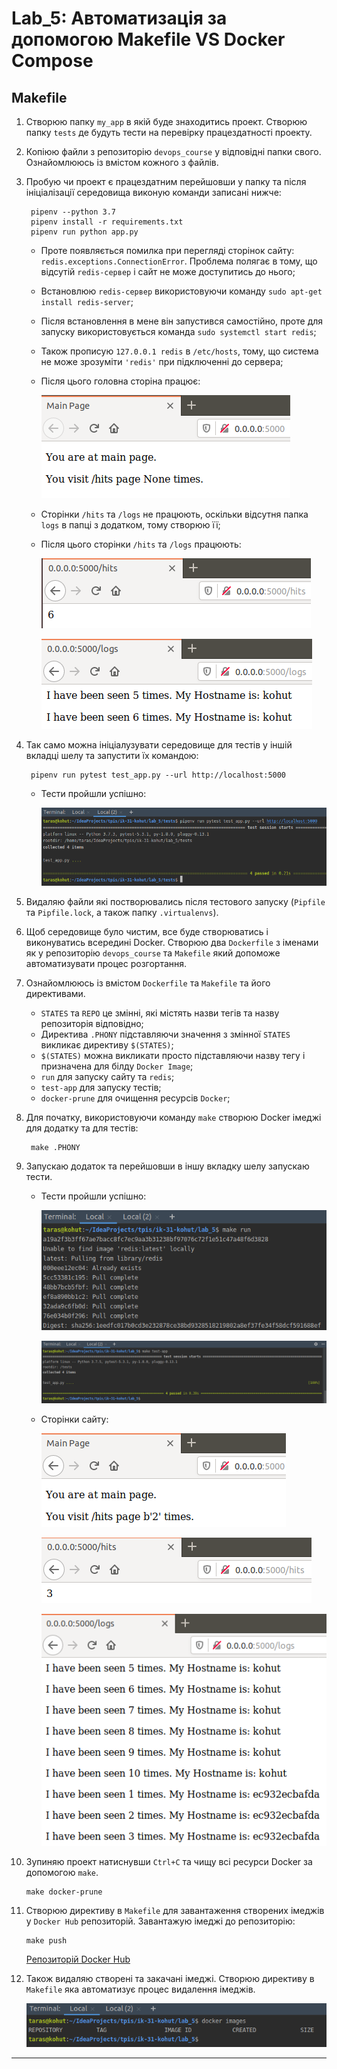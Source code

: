 # Lab_5: Автоматизація за допомогою Makefile VS Docker Compose

## Makefile
1. Створюю папку `my_app` в якій буде знаходитись проект. Створюю папку `tests` де будуть тести на перевірку працездатності проекту.
2. Копіюю файли з репозиторію `devops_course` у відповідні папки свого. Ознайомлююсь із вмістом кожного з файлів.
3. Пробую чи проект є працездатним перейшовши у папку та після ініціалізації середовища виконую команди записані нижче:

        pipenv --python 3.7
        pipenv install -r requirements.txt
        pipenv run python app.py
        
    * Проте появляється помилка при перегляді сторінок сайту: `redis.exceptions.ConnectionError`. Проблема полягає в тому, що відсутій `redis-сервер` і сайт не може доступитись до нього;
    * Встановлюю `redis-сервер` використовуючи команду `sudo apt-get install redis-server`;
    * Після встановлення в мене він запустився самостійно, проте для запуску використовується команда `sudo systemctl start redis`;
    * Також прописую `127.0.0.1 redis` в `/etc/hosts`, тому, що система не може зрозуміти `'redis'` при підключенні до сервера;
    * Після цього головна сторіна працює:
        
        ![mainpage](images/lab_5_1.png)
        
    * Сторінки `/hits` та `/logs` не працюють, оскільки відсутня папка `logs` в папці з додатком, тому створюю її;
    * Після цього сторінки `/hits` та `/logs` працюють:
        
        ![/hits](images/lab_5_2.png)
        
        ![/logs](images/lab_5_3.png)

4. Так само можна ініціалузувати середовище для тестів у іншій вкладці шелу та запустити їх командою:

        pipenv run pytest test_app.py --url http://localhost:5000

    * Тести пройшли успішно:
        
        ![tests](images/lab_5_4.png)

5. Видаляю файли які постворювались після тестового запуску (`Pipfile` та `Pipfile.lock`, а також папку `.virtualenvs`).
6. Щоб середовище було чистим, все буде створюватись і виконуватись всередині Docker. Створюю два `Dockerfile` з іменами як у репозиторію `devops_course` та `Makefile` який допоможе автоматизувати процес розгортання.
7. Ознайомлююсь із вмістом `Dockerfile` та `Makefile` та його директивами.
    
    * `STATES` та `REPO` це змінні, які містять назви тегів та назву репозиторія відповідно;
    * Директива `.PHONY` підставляючи значення з змінної `STATES` викликає директиву `$(STATES)`;
    * `$(STATES)` можна викликати просто підставляючи назву тегу і призначена для білду `Docker Image`;
    * `run` для запуску сайту та `redis`;
    * `test-app` для запуску тестів;
    * `docker-prune` для очищення ресурсів `Docker`;

8. Для початку, використовуючи команду `make` створюю Docker імеджі для додатку та для тестів:
    
        make .PHONY 
9. Запускаю додаток та перейшовши в іншу вкладку шелу запускаю тести.

    * Тести пройшли успішно:
        
        ![make run](images/lab_5_5.png)
        
        ![make test-app](images/lab_5_6.png)
        
    * Сторінки сайту:
    
        ![homepage](images/lab_5_7.png)
                
        ![/hits](images/lab_5_8.png)
        
        ![/logs](images/lab_5_9.png)
        
10. Зупиняю проект натиснувши `Ctrl+C` та чищу всі ресурси Docker за допомогою `make`.

        make docker-prune
        
11. Створюю директиву в `Makefile` для завантаження створених імеджів у `Docker Hub` репозиторій. Завантажую імеджі до репозиторію:

        make push
        
    [Репозиторій Docker Hub](https://hub.docker.com/repository/docker/taras0101/lab5-examples)
    
12. Також видаляю створені та закачані імеджі. Створюю директиву в `Makefile` яка автоматизує процес видалення імеджів.

    ![](images/lab_5_10.png)
    
---